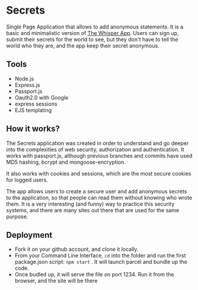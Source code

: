 # Secrets
 Single Page Application that allows to add anonymous statements. It is a basic and minimalistic version of <a href="https://play.google.com/store/apps/details?id=sh.whisper&hl=en&gl=US">The Whisper App</a>. Users can sign up, submit their secrets for the world to see, but they don't have to tell the world who they are, and the app keep their secret anonymous.

## Tools
 - Node.js
 - Express.js
 - Passport.js
 - Oauth2.0 with Google
 - express sessions
 - EJS templating

## How it works?

The Secrets application was created in order to understand and go deeper into the complexities of web security, authorization and authentication. It works with passport.js, although previous branches and commits have used MD5 hashing, bcrypt and mongoose-encryption.

It also works with cookies and sessions, which are the most secure cookies for logged users.

The app allows users to create a secure user and add anonymous secrets to the application, so that people can read them without knowing who wrote them. It is a very interesting (and funny) way to practice this security systems, and there are many sites out there that are used for the same purpose.

## Deployment 

 - Fork it on your github account, and clone it locally.
 - From your Command Line Interface, ``cd`` into the folder and run the first package.json script: ``npm start`` . It will launch parcel and bundle up the code.
 - Once budled up, it will serve the file on port 1234. Run it from the browser, and the site will be there
